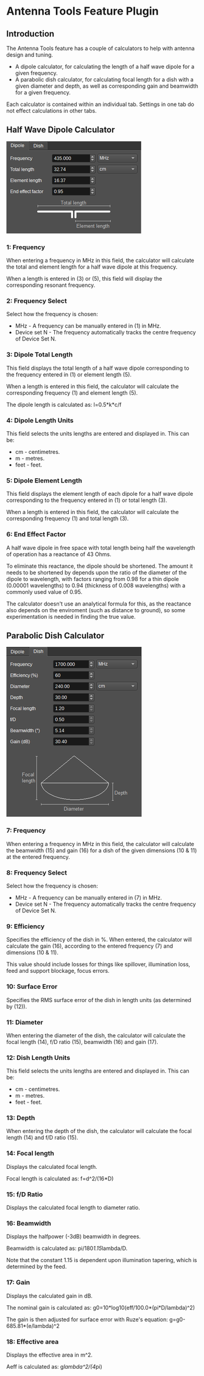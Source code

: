 ﻿<h1>Antenna Tools Feature Plugin</h1>

<h2>Introduction</h2>

The Antenna Tools feature has a couple of calculators to help with antenna design and tuning.

* A dipole calculator, for calculating the length of a half wave dipole for a given frequency.
* A parabolic dish calculator, for calculating focal length for a dish with a given diameter and depth, as well as corresponding gain and beamwidth for a given frequency.

Each calculator is contained within an individual tab. Settings in one tab do not effect calculations in other tabs.

<h2>Half Wave Dipole Calculator</h2>

![Half wave dipole calculator GUI](../../../doc/img/AntennaTools_plugin_dipole.png)

<h3>1: Frequency</h3>

When entering a frequency in MHz in this field, the calculator will calculate the total and element length for a half wave dipole at this frequency.

When a length is entered in (3) or (5), this field will display the corresponding resonant frequency.

<h3>2: Frequency Select</h3>

Select how the frequency is chosen:

* MHz - A frequency can be manually entered in (1) in MHz.
* Device set N - The frequency automatically tracks the centre frequency of Device Set N.

<h3>3: Dipole Total Length</h3>

This field displays the total length of a half wave dipole corresponding to the frequency entered in (1) or element length (5).

When a length is entered in this field, the calculator will calculate the corresponding frequency (1) and element length (5).

The dipole length is calculated as: l=0.5\*k\*c/f

<h3>4: Dipole Length Units</h3>

This field selects the units lengths are entered and displayed in. This can be:

* cm - centimetres.
* m - metres.
* feet - feet.

<h3>5: Dipole Element Length</h3>

This field displays the element length of each dipole for a half wave dipole corresponding to the frequency entered in (1) or total length (3).

When a length is entered in this field, the calculator will calculate the corresponding frequency (1) and total length (3).

<h3>6: End Effect Factor</h3>

A half wave dipole in free space with total length being half the wavelength of operation has a reactance of 43 Ohms.

To eliminate this reactance, the dipole should be shortened. The amount it needs to be shortened by depends upon the ratio of the diameter of the dipole to wavelength,
with factors ranging from 0.98 for a thin dipole (0.00001 wavelengths) to 0.94 (thickness of 0.008 wavelengths) with a commonly used value of 0.95.

The calculator doesn't use an analytical formula for this, as the reactance also depends on the enviroment (such as distance to ground), so some experimentation
is needed in finding the true value.

<h2>Parabolic Dish Calculator</h2>

![Parabolic Dish Calculator GUI](../../../doc/img/AntennaTools_plugin_dish.png)

<h3>7: Frequency</h3>

When entering a frequency in MHz in this field, the calculator will calculate the beamwidth (15) and gain (16) for a dish of the given dimensions (10 & 11) at the entered frequency.

<h3>8: Frequency Select</h3>

Select how the frequency is chosen:

* MHz - A frequency can be manually entered in (7) in MHz.
* Device set N - The frequency automatically tracks the centre frequency of Device Set N.

<h3>9: Efficiency</h3>

Specifies the efficiency of the dish in %. When entered, the calculator will calculate the gain (16), according to the entered frequency (7) and dimensions (10 & 11).

This value should include losses for things like spillover, illumination loss, feed and support blockage, focus errors.

<h3>10: Surface Error</h3>

Specifies the RMS surface error of the dish in length units (as determined by (12)).

<h3>11: Diameter</h3>

When entering the diameter of the dish, the calculator will calculate the focal length (14), f/D ratio (15), beamwidth (16) and gain (17).

<h3>12: Dish Length Units</h3>

This field selects the units lengths are entered and displayed in. This can be:

* cm - centimetres.
* m - metres.
* feet - feet.

<h3>13: Depth</h3>

When entering the depth of the dish, the calculator will calculate the focal length (14) and f/D ratio (15).

<h3>14: Focal length</h3>

Displays the calculated focal length.

Focal length is calculated as: f=d^2/(16*D)

<h3>15: f/D Ratio</h3>

Displays the calculated focal length to diameter ratio.

<h3>16: Beamwidth</h3>

Displays the halfpower (-3dB) beamwidth in degrees.

Beamwidth is calculated as: pi/180*1.15*lambda/D.

Note that the constant 1.15 is dependent upon illumination tapering, which is determined by the feed.

<h3>17: Gain</h3>

Displays the calculated gain in dB.

The nominal gain is calculated as: g0=10\*log10(eff/100.0\*(pi*D/lambda)^2)

The gain is then adjusted for surface error with Ruze's equation: g=g0-685.81*(e/lambda)^2

<h3>18: Effective area</h3>

Displays the effective area in m^2.

Aeff is calculated as: g*lambda^2/(4*pi)

